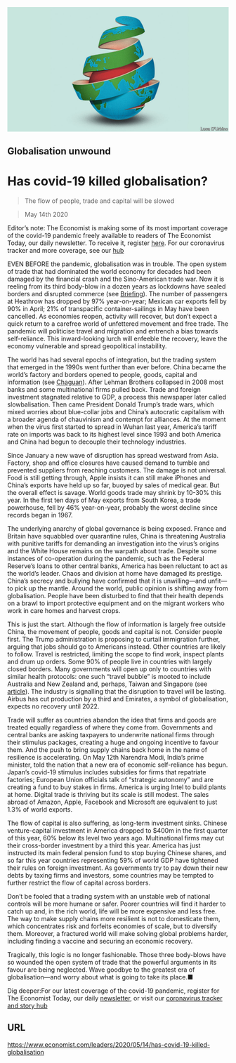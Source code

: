 ![](./images/20200516_LDD001.jpg)

## Globalisation unwound

# Has covid-19 killed globalisation?

> The flow of people, trade and capital will be slowed

> May 14th 2020

Editor’s note: The Economist is making some of its most important coverage of the covid-19 pandemic freely available to readers of The Economist Today, our daily newsletter. To receive it, register [here](https://www.economist.com//newslettersignup). For our coronavirus tracker and more coverage, see our [hub](https://www.economist.com//coronavirus)

EVEN BEFORE the pandemic, globalisation was in trouble. The open system of trade that had dominated the world economy for decades had been damaged by the financial crash and the Sino-American trade war. Now it is reeling from its third body-blow in a dozen years as lockdowns have sealed borders and disrupted commerce (see [Briefing](https://www.economist.com//briefing/2020/05/14/covid-19s-blow-to-world-trade-is-a-heavy-one)). The number of passengers at Heathrow has dropped by 97% year-on-year; Mexican car exports fell by 90% in April; 21% of transpacific container-sailings in May have been cancelled. As economies reopen, activity will recover, but don’t expect a quick return to a carefree world of unfettered movement and free trade. The pandemic will politicise travel and migration and entrench a bias towards self-reliance. This inward-looking lurch will enfeeble the recovery, leave the economy vulnerable and spread geopolitical instability.

The world has had several epochs of integration, but the trading system that emerged in the 1990s went further than ever before. China became the world’s factory and borders opened to people, goods, capital and information (see [Chaguan](https://www.economist.com//china/2020/05/14/a-small-town-in-china-makes-half-of-japans-coffins)). After Lehman Brothers collapsed in 2008 most banks and some multinational firms pulled back. Trade and foreign investment stagnated relative to GDP, a process this newspaper later called slowbalisation. Then came President Donald Trump’s trade wars, which mixed worries about blue-collar jobs and China’s autocratic capitalism with a broader agenda of chauvinism and contempt for alliances. At the moment when the virus first started to spread in Wuhan last year, America’s tariff rate on imports was back to its highest level since 1993 and both America and China had begun to decouple their technology industries.

Since January a new wave of disruption has spread westward from Asia. Factory, shop and office closures have caused demand to tumble and prevented suppliers from reaching customers. The damage is not universal. Food is still getting through, Apple insists it can still make iPhones and China’s exports have held up so far, buoyed by sales of medical gear. But the overall effect is savage. World goods trade may shrink by 10-30% this year. In the first ten days of May exports from South Korea, a trade powerhouse, fell by 46% year-on-year, probably the worst decline since records began in 1967.

The underlying anarchy of global governance is being exposed. France and Britain have squabbled over quarantine rules, China is threatening Australia with punitive tariffs for demanding an investigation into the virus’s origins and the White House remains on the warpath about trade. Despite some instances of co-operation during the pandemic, such as the Federal Reserve’s loans to other central banks, America has been reluctant to act as the world’s leader. Chaos and division at home have damaged its prestige. China’s secrecy and bullying have confirmed that it is unwilling—and unfit—to pick up the mantle. Around the world, public opinion is shifting away from globalisation. People have been disturbed to find that their health depends on a brawl to import protective equipment and on the migrant workers who work in care homes and harvest crops.

This is just the start. Although the flow of information is largely free outside China, the movement of people, goods and capital is not. Consider people first. The Trump administration is proposing to curtail immigration further, arguing that jobs should go to Americans instead. Other countries are likely to follow. Travel is restricted, limiting the scope to find work, inspect plants and drum up orders. Some 90% of people live in countries with largely closed borders. Many governments will open up only to countries with similar health protocols: one such “travel bubble” is mooted to include Australia and New Zealand and, perhaps, Taiwan and Singapore (see [article](https://www.economist.com//finance-and-economics/2020/05/14/could-travel-bubbles-offer-a-route-to-economic-recovery)). The industry is signalling that the disruption to travel will be lasting. Airbus has cut production by a third and Emirates, a symbol of globalisation, expects no recovery until 2022.

Trade will suffer as countries abandon the idea that firms and goods are treated equally regardless of where they come from. Governments and central banks are asking taxpayers to underwrite national firms through their stimulus packages, creating a huge and ongoing incentive to favour them. And the push to bring supply chains back home in the name of resilience is accelerating. On May 12th Narendra Modi, India’s prime minister, told the nation that a new era of economic self-reliance has begun. Japan’s covid-19 stimulus includes subsidies for firms that repatriate factories; European Union officials talk of “strategic autonomy” and are creating a fund to buy stakes in firms. America is urging Intel to build plants at home. Digital trade is thriving but its scale is still modest. The sales abroad of Amazon, Apple, Facebook and Microsoft are equivalent to just 1.3% of world exports.

The flow of capital is also suffering, as long-term investment sinks. Chinese venture-capital investment in America dropped to $400m in the first quarter of this year, 60% below its level two years ago. Multinational firms may cut their cross-border investment by a third this year. America has just instructed its main federal pension fund to stop buying Chinese shares, and so far this year countries representing 59% of world GDP have tightened their rules on foreign investment. As governments try to pay down their new debts by taxing firms and investors, some countries may be tempted to further restrict the flow of capital across borders.

Don’t be fooled that a trading system with an unstable web of national controls will be more humane or safer. Poorer countries will find it harder to catch up and, in the rich world, life will be more expensive and less free. The way to make supply chains more resilient is not to domesticate them, which concentrates risk and forfeits economies of scale, but to diversify them. Moreover, a fractured world will make solving global problems harder, including finding a vaccine and securing an economic recovery.

Tragically, this logic is no longer fashionable. Those three body-blows have so wounded the open system of trade that the powerful arguments in its favour are being neglected. Wave goodbye to the greatest era of globalisation—and worry about what is going to take its place.■

Dig deeper:For our latest coverage of the covid-19 pandemic, register for The Economist Today, our daily [newsletter](https://www.economist.com//newslettersignup), or visit our [coronavirus tracker and story hub](https://www.economist.com//coronavirus)

## URL

https://www.economist.com/leaders/2020/05/14/has-covid-19-killed-globalisation
